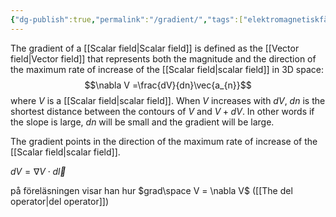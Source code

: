 ```yaml
---
{"dg-publish":true,"permalink":"/gradient/","tags":["elektromagnetiskfältteori"]}
---
```


The gradient of a [[Scalar field\|Scalar field]] is defined as the [[Vector field\|Vector field]] that represents both the magnitude and the direction of the maximum rate of increase of the [[Scalar field\|scalar field]] in 3D space:
$$\nabla V =\frac{dV}{dn}\vec{a_{n}}$$
where $V$ is a [[Scalar field\|scalar field]]. When $V$ increases with $dV$, $dn$ is the shortest distance between the contours of $V$ and $V+dV$. In other words if the slope is large, $dn$ will be small and the gradient will be large.

The gradient points in the direction of the maximum rate of increase of the [[Scalar field\|scalar field]].

$dV=\nabla V \cdot d\vec{l}$

på föreläsningen visar han hur $grad\space V = \nabla V$ ([[The del operator\|del operator]])
